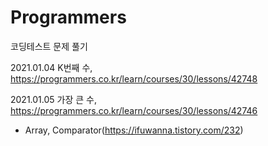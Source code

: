 # Programmers
코딩테스트 문제 풀기

2021.01.04 K번째 수, https://programmers.co.kr/learn/courses/30/lessons/42748

2021.01.05 가장 큰 수, https://programmers.co.kr/learn/courses/30/lessons/42746
  - Array, Comparator(https://ifuwanna.tistory.com/232)
